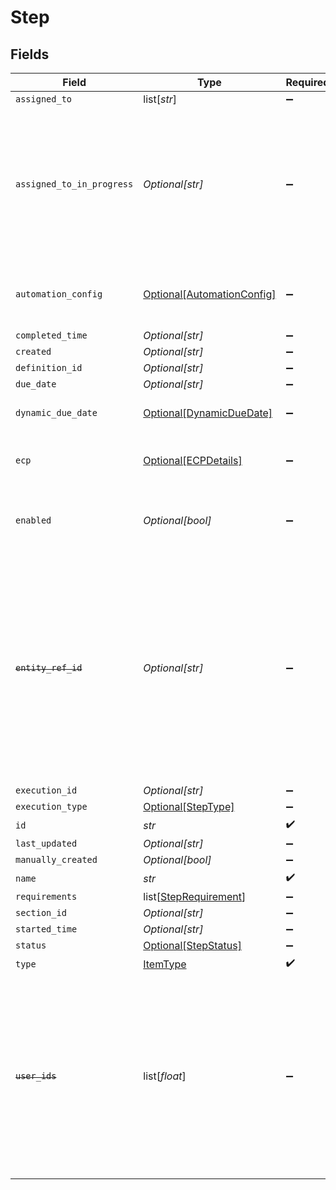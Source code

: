 # Step


## Fields

| Field                                                                                                                                                                                           | Type                                                                                                                                                                                            | Required                                                                                                                                                                                        | Description                                                                                                                                                                                     |
| ----------------------------------------------------------------------------------------------------------------------------------------------------------------------------------------------- | ----------------------------------------------------------------------------------------------------------------------------------------------------------------------------------------------- | ----------------------------------------------------------------------------------------------------------------------------------------------------------------------------------------------- | ----------------------------------------------------------------------------------------------------------------------------------------------------------------------------------------------- |
| `assigned_to`                                                                                                                                                                                   | list[*str*]                                                                                                                                                                                     | :heavy_minus_sign:                                                                                                                                                                              | N/A                                                                                                                                                                                             |
| `assigned_to_in_progress`                                                                                                                                                                       | *Optional[str]*                                                                                                                                                                                 | :heavy_minus_sign:                                                                                                                                                                              | The user which moved the step/task to the IN_PROGRESS state. The user should also be present in the assignedTo property of the step/task                                                        |
| `automation_config`                                                                                                                                                                             | [Optional[AutomationConfig]](../../models/shared/automationconfig.md)                                                                                                                           | :heavy_minus_sign:                                                                                                                                                                              | Configuration for automation execution to run                                                                                                                                                   |
| `completed_time`                                                                                                                                                                                | *Optional[str]*                                                                                                                                                                                 | :heavy_minus_sign:                                                                                                                                                                              | N/A                                                                                                                                                                                             |
| `created`                                                                                                                                                                                       | *Optional[str]*                                                                                                                                                                                 | :heavy_minus_sign:                                                                                                                                                                              | N/A                                                                                                                                                                                             |
| `definition_id`                                                                                                                                                                                 | *Optional[str]*                                                                                                                                                                                 | :heavy_minus_sign:                                                                                                                                                                              | N/A                                                                                                                                                                                             |
| `due_date`                                                                                                                                                                                      | *Optional[str]*                                                                                                                                                                                 | :heavy_minus_sign:                                                                                                                                                                              | N/A                                                                                                                                                                                             |
| `dynamic_due_date`                                                                                                                                                                              | [Optional[DynamicDueDate]](../../models/shared/dynamicduedate.md)                                                                                                                               | :heavy_minus_sign:                                                                                                                                                                              | set a Duedate for a step then a specific                                                                                                                                                        |
| `ecp`                                                                                                                                                                                           | [Optional[ECPDetails]](../../models/shared/ecpdetails.md)                                                                                                                                       | :heavy_minus_sign:                                                                                                                                                                              | Details regarding ECP for the workflow step                                                                                                                                                     |
| `enabled`                                                                                                                                                                                       | *Optional[bool]*                                                                                                                                                                                | :heavy_minus_sign:                                                                                                                                                                              | enabled flag results from calculating the requirements                                                                                                                                          |
| ~~`entity_ref_id`~~                                                                                                                                                                             | *Optional[str]*                                                                                                                                                                                 | :heavy_minus_sign:                                                                                                                                                                              | : warning: ** DEPRECATED **: This will be removed in a future release, please migrate away from it as soon as possible.<br/><br/>This field is deprecated. It will be soon removed. Please use only id. |
| `execution_id`                                                                                                                                                                                  | *Optional[str]*                                                                                                                                                                                 | :heavy_minus_sign:                                                                                                                                                                              | N/A                                                                                                                                                                                             |
| `execution_type`                                                                                                                                                                                | [Optional[StepType]](../../models/shared/steptype.md)                                                                                                                                           | :heavy_minus_sign:                                                                                                                                                                              | N/A                                                                                                                                                                                             |
| `id`                                                                                                                                                                                            | *str*                                                                                                                                                                                           | :heavy_check_mark:                                                                                                                                                                              | N/A                                                                                                                                                                                             |
| `last_updated`                                                                                                                                                                                  | *Optional[str]*                                                                                                                                                                                 | :heavy_minus_sign:                                                                                                                                                                              | N/A                                                                                                                                                                                             |
| `manually_created`                                                                                                                                                                              | *Optional[bool]*                                                                                                                                                                                | :heavy_minus_sign:                                                                                                                                                                              | N/A                                                                                                                                                                                             |
| `name`                                                                                                                                                                                          | *str*                                                                                                                                                                                           | :heavy_check_mark:                                                                                                                                                                              | N/A                                                                                                                                                                                             |
| `requirements`                                                                                                                                                                                  | list[[StepRequirement](../../models/shared/steprequirement.md)]                                                                                                                                 | :heavy_minus_sign:                                                                                                                                                                              | N/A                                                                                                                                                                                             |
| `section_id`                                                                                                                                                                                    | *Optional[str]*                                                                                                                                                                                 | :heavy_minus_sign:                                                                                                                                                                              | N/A                                                                                                                                                                                             |
| `started_time`                                                                                                                                                                                  | *Optional[str]*                                                                                                                                                                                 | :heavy_minus_sign:                                                                                                                                                                              | N/A                                                                                                                                                                                             |
| `status`                                                                                                                                                                                        | [Optional[StepStatus]](../../models/shared/stepstatus.md)                                                                                                                                       | :heavy_minus_sign:                                                                                                                                                                              | N/A                                                                                                                                                                                             |
| `type`                                                                                                                                                                                          | [ItemType](../../models/shared/itemtype.md)                                                                                                                                                     | :heavy_check_mark:                                                                                                                                                                              | N/A                                                                                                                                                                                             |
| ~~`user_ids`~~                                                                                                                                                                                  | list[*float*]                                                                                                                                                                                   | :heavy_minus_sign:                                                                                                                                                                              | : warning: ** DEPRECATED **: This will be removed in a future release, please migrate away from it as soon as possible.<br/><br/>This field is deprecated. Please use assignedTo                |
